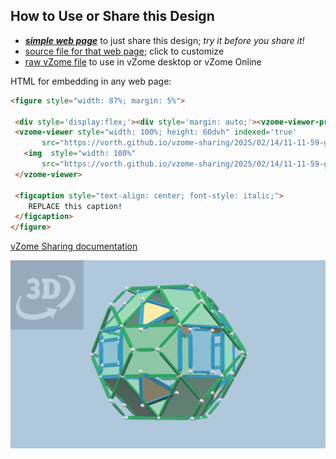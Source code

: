
## How to Use or Share this Design

 - [***simple web page***](<https://vorth.github.io/vzome-sharing/2025/02/14/11-11-59-golden-octahedral-ball/>) to just share this design; *try it before you share it!*
 - [source file for that web page](<https://github.com/vorth/vzome-sharing/edit/main/2025/02/14/11-11-59-golden-octahedral-ball/index.md>); click to customize
 - [raw vZome file](<https://raw.githubusercontent.com/vorth/vzome-sharing/main/2025/02/14/11-11-59-golden-octahedral-ball/golden-octahedral-ball.vZome>) to use in vZome desktop or vZome Online
 
 HTML for embedding in any web page:
 ```html
<figure style="width: 87%; margin: 5%">
  
  <div style='display:flex;'><div style='margin: auto;'><vzome-viewer-previous load-camera='true' label='prev step'></vzome-viewer-previous><vzome-viewer-next load-camera='true' label='next step'></vzome-viewer-next></div></div>
  <vzome-viewer style="width: 100%; height: 60dvh" indexed='true'
        src="https://vorth.github.io/vzome-sharing/2025/02/14/11-11-59-golden-octahedral-ball/golden-octahedral-ball.vZome" >
    <img  style="width: 100%"
        src="https://vorth.github.io/vzome-sharing/2025/02/14/11-11-59-golden-octahedral-ball/golden-octahedral-ball.png" >
  </vzome-viewer>

  <figcaption style="text-align: center; font-style: italic;">
     REPLACE this caption!
  </figcaption>
</figure>

 ```

[vZome Sharing documentation](https://vzome.github.io/vzome/sharing.html#how-it-works)

![Image](<golden-octahedral-ball.png>)

